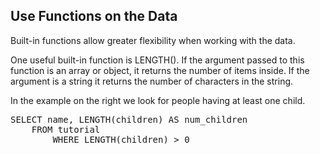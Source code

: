 ## Use Functions on the Data

Built-in functions allow greater flexibility when working with the data.

One useful built-in function is LENGTH().  If the argument passed to this function is an array or object, it returns the number of items inside.  If the argument is a string it returns the number of characters in the string.

In the example on the right we look for people having at least one child.

<pre id="example">
SELECT name, LENGTH(children) AS num_children 
    FROM tutorial 
        WHERE LENGTH(children) > 0
</pre>